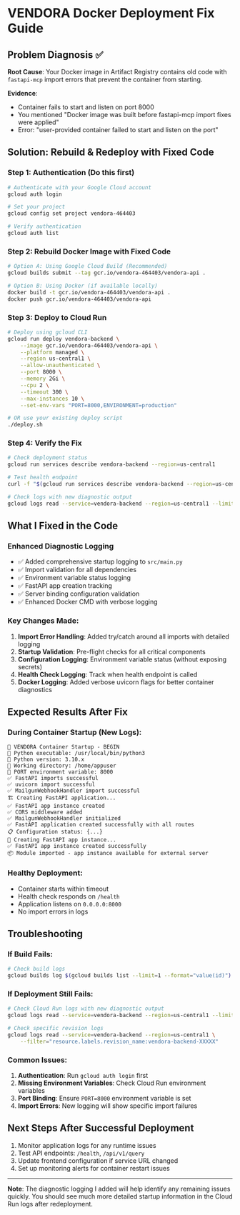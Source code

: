 # VENDORA Docker Deployment Fix Guide

## Problem Diagnosis ✅
**Root Cause**: Your Docker image in Artifact Registry contains old code with `fastapi-mcp` import errors that prevent the container from starting.

**Evidence**: 
- Container fails to start and listen on port 8000
- You mentioned "Docker image was built before fastapi-mcp import fixes were applied"
- Error: "user-provided container failed to start and listen on the port"

## Solution: Rebuild & Redeploy with Fixed Code

### Step 1: Authentication (Do this first)
```bash
# Authenticate with your Google Cloud account
gcloud auth login

# Set your project
gcloud config set project vendora-464403

# Verify authentication
gcloud auth list
```

### Step 2: Rebuild Docker Image with Fixed Code
```bash
# Option A: Using Google Cloud Build (Recommended)
gcloud builds submit --tag gcr.io/vendora-464403/vendora-api .

# Option B: Using Docker (if available locally)
docker build -t gcr.io/vendora-464403/vendora-api .
docker push gcr.io/vendora-464403/vendora-api
```

### Step 3: Deploy to Cloud Run
```bash
# Deploy using gcloud CLI
gcloud run deploy vendora-backend \
    --image gcr.io/vendora-464403/vendora-api \
    --platform managed \
    --region us-central1 \
    --allow-unauthenticated \
    --port 8000 \
    --memory 2Gi \
    --cpu 2 \
    --timeout 300 \
    --max-instances 10 \
    --set-env-vars "PORT=8000,ENVIRONMENT=production"

# OR use your existing deploy script
./deploy.sh
```

### Step 4: Verify the Fix
```bash
# Check deployment status
gcloud run services describe vendora-backend --region=us-central1

# Test health endpoint
curl -f "$(gcloud run services describe vendora-backend --region=us-central1 --format='value(status.url)')/health"

# Check logs with new diagnostic output
gcloud logs read --service=vendora-backend --region=us-central1 --limit=50
```

## What I Fixed in the Code

### Enhanced Diagnostic Logging
- ✅ Added comprehensive startup logging to `src/main.py`
- ✅ Import validation for all dependencies
- ✅ Environment variable status logging
- ✅ FastAPI app creation tracking
- ✅ Server binding configuration validation
- ✅ Enhanced Docker CMD with verbose logging

### Key Changes Made:
1. **Import Error Handling**: Added try/catch around all imports with detailed logging
2. **Startup Validation**: Pre-flight checks for all critical components
3. **Configuration Logging**: Environment variable status (without exposing secrets)
4. **Health Check Logging**: Track when health endpoint is called
5. **Docker Logging**: Added verbose uvicorn flags for better container diagnostics

## Expected Results After Fix

### During Container Startup (New Logs):
```
🚀 VENDORA Container Startup - BEGIN
📍 Python executable: /usr/local/bin/python3
📍 Python version: 3.10.x
📍 Working directory: /home/appuser
📍 PORT environment variable: 8000
✅ FastAPI imports successful
✅ uvicorn import successful
✅ MailgunWebhookHandler import successful
🏗️ Creating FastAPI application...
✅ FastAPI app instance created
✅ CORS middleware added
✅ MailgunWebhookHandler initialized
✅ FastAPI application created successfully with all routes
📋 Configuration status: {...}
🚀 Creating FastAPI app instance...
✅ FastAPI app instance created successfully
📦 Module imported - app instance available for external server
```

### Healthy Deployment:
- Container starts within timeout
- Health check responds on `/health`
- Application listens on `0.0.0.0:8000`
- No import errors in logs

## Troubleshooting

### If Build Fails:
```bash
# Check build logs
gcloud builds log $(gcloud builds list --limit=1 --format="value(id)")
```

### If Deployment Still Fails:
```bash
# Check Cloud Run logs with new diagnostic output
gcloud logs read --service=vendora-backend --region=us-central1 --limit=100

# Check specific revision logs
gcloud logs read --service=vendora-backend --region=us-central1 \
    --filter="resource.labels.revision_name:vendora-backend-XXXXX"
```

### Common Issues:
1. **Authentication**: Run `gcloud auth login` first
2. **Missing Environment Variables**: Check Cloud Run environment variables
3. **Port Binding**: Ensure `PORT=8000` environment variable is set
4. **Import Errors**: New logging will show specific import failures

## Next Steps After Successful Deployment
1. Monitor application logs for any runtime issues
2. Test API endpoints: `/health`, `/api/v1/query`
3. Update frontend configuration if service URL changed
4. Set up monitoring alerts for container restart issues

---
**Note**: The diagnostic logging I added will help identify any remaining issues quickly. You should see much more detailed startup information in the Cloud Run logs after redeployment.